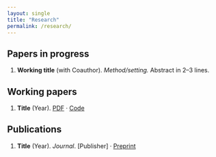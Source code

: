 ```yaml
---
layout: single
title: "Research"
permalink: /research/
---
```


## Papers in progress
1. **Working title** (with Coauthor). _Method/setting._ Abstract in 2–3 lines.

## Working papers
1. **Title** (Year). [PDF](/assets/docs/paper1.pdf) · [Code](https://github.com/yourrepo)

## Publications
1. **Title** (Year). *Journal*. [Publisher] · [Preprint](/assets/docs/pub1.pdf)
